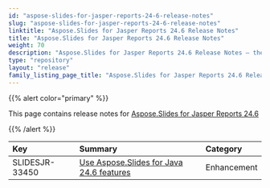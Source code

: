 ```yaml
---
id: "aspose-slides-for-jasper-reports-24-6-release-notes"
slug: "aspose-slides-for-jasper-reports-24-6-release-notes"
linktitle: "Aspose.Slides for Jasper Reports 24.6 Release Notes"
title: "Aspose.Slides for Jasper Reports 24.6 Release Notes"
weight: 70
description: "Aspose.Slides for Jasper Reports 24.6 Release Notes – the latest updates and fixes."
type: "repository"
layout: "release"
family_listing_page_title: "Aspose.Slides for Jasper Reports 24.6 Release Notes"
---
```


{{% alert color="primary" %}} 

This page contains release notes for [Aspose.Slides for Jasper Reports 24.6](https://releases.aspose.com/slides/jasperreport/new-releases/aspose.slides-for-jasperreports-24.6/)

{{% /alert %}} 

|**Key**|**Summary**|**Category**|
| :- | :- | :- |
|SLIDESJR-33450|[Use Aspose.Slides for Java 24.6 features](/slides/java/release-notes/2024/aspose-slides-for-java-24-6-release-notes/)|Enhancement|